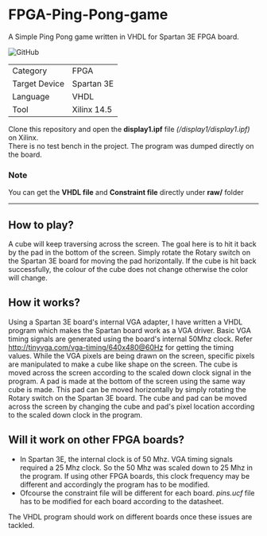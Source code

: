 # FPGA-Ping-Pong-game

A Simple Ping Pong game written in VHDL for Spartan 3E FPGA board. <br>

![GitHub](https://img.shields.io/github/license/ashvnv/FPGA-Ping-Pong-game)

| | |
| ------------- | ------------- |
| Category  | FPGA  |
| Target Device  | Spartan 3E  |
| Language | VHDL |
| Tool | Xilinx 14.5 |

Clone this repository and open the **display1.ipf** file *(/display1/display1.ipf)* on Xilinx. <br>
There is no test bench in the project. The program was dumped directly on the board.

### Note
You can get the **VHDL file** and **Constraint file** directly under **raw/** folder

---

## How to play?
A cube will keep traversing across the screen. The goal here is to hit it back by the pad in the bottom of the screen. Simply rotate the Rotary switch on the Spartan 3E board for moving the pad horizontally. If the cube is hit back successfully, the colour of the cube does not change otherwise the color will change.

## How it works?
Using a Spartan 3E board's internal VGA adapter, I have written a VHDL program which makes the Spartan board work as a VGA driver. Basic VGA timing signals are generated using the board's internal 50Mhz clock. Refer http://tinyvga.com/vga-timing/640x480@60Hz for getting the timing values. While the VGA pixels are being drawn on the screen, specific pixels are manipulated to make a cube like shape on the screen. The cube is moved across the screen according to the scaled down clock signal in the program. A pad is made at the bottom of the screen using the same way cube is made. This pad can be moved horizontally by simply rotating the Rotary switch on the Spartan 3E board. The cube and pad can be moved across the screen by changing the cube and pad's pixel location according to the scaled down clock in the program.

## Will it work on other FPGA boards?
- In Spartan 3E, the internal clock is of 50 Mhz. VGA timing signals required a 25 Mhz clock. So the 50 Mhz was scaled down to 25 Mhz in the program. If using other FPGA boards, this clock frequency may be different and accordingly the program has to be modified.
- Ofcourse the constraint file will be different for each board. *pins.ucf* file has to be modified for each board according to the datasheet.

The VHDL program should work on different boards once these issues are tackled.
